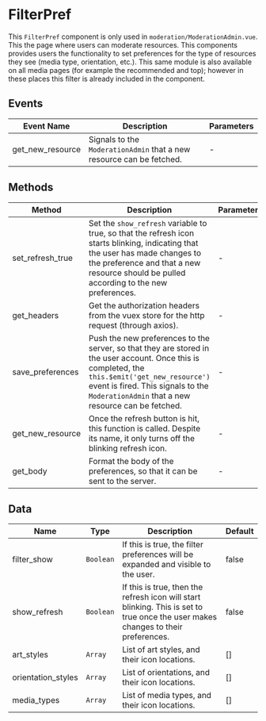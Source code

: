 # FilterPref

This `FilterPref` component is only used in `moderation/ModerationAdmin.vue`. This the page where users can moderate resources. This components provides users the functionality to set preferences for the type of resources they see (media type, orientation, etc.). This same module is also available on all media pages (for example the recommended and top); however in these places this filter is already included in the component.

## Events

<!-- @vuese:FilterPref:events:start -->
|Event Name|Description|Parameters|
|---|---|---|
|get_new_resource|Signals to the `ModerationAdmin` that a new resource can be fetched.|-|

<!-- @vuese:FilterPref:events:end -->


## Methods

<!-- @vuese:FilterPref:methods:start -->
|Method|Description|Parameters|
|---|---|---|
|set_refresh_true|Set the `show_refresh` variable to true, so that the refresh icon starts blinking, indicating that the user has made changes to the preference and that a new resource should be pulled according to the new preferences.|-|
|get_headers|Get the authorization headers from the vuex store for the http request (through axios).|-|
|save_preferences|Push the new preferences to the server, so that they are stored in the user account. Once this is completed, the `this.$emit('get_new_resource')` event is fired. This signals to the `ModerationAdmin` that a new resource can be fetched.|-|
|get_new_resource|Once the refresh button is hit, this function is called. Despite its name, it only turns off the blinking refresh icon.|-|
|get_body|Format the body of the preferences, so that it can be sent to the server.|-|

<!-- @vuese:FilterPref:methods:end -->


## Data

<!-- @vuese:FilterPref:data:start -->
|Name|Type|Description|Default|
|---|---|---|---|
|filter_show|`Boolean`|If this is true, the filter preferences will be expanded and visible to the user.|false|
|show_refresh|`Boolean`|If this is true, then the refresh icon will start blinking. This is set to true once the user makes changes to their preferences.|false|
|art_styles|`Array`|List of art styles, and their icon locations.|[]|
|orientation_styles|`Array`|List of orientations, and their icon locations.|[]|
|media_types|`Array`|List of media types, and their icon locations.|[]|

<!-- @vuese:FilterPref:data:end -->


